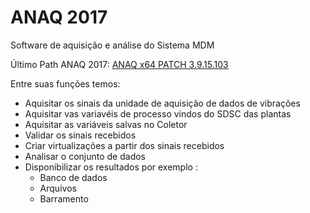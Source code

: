 # ANAQ 2017
Software de aquisição e análise do Sistema MDM

Último Path ANAQ 2017: [ANAQ x64 PATCH 3.9.15.103]

Entre suas funções temos:

* Aquisitar os sinais da unidade de aquisição de dados de vibrações
* Aquisitar vas variavéis de processo vindos do SDSC das plantas
* Aquisitar as variáveis salvas no Coletor
* Validar os sinais recebidos
* Criar virtualizações a partir dos sinais recebidos
* Analisar o conjunto de dados
* Disponibilizar os resultados por exemplo :
  * Banco de dados
  * Arquivos
  * Barramento



[ANAQ x64 PATCH 3.9.15.103]: <https://drive.google.com/open?id=1CSDVf1pdPXD4AoTCwHUXSz1fURzJArfK>

